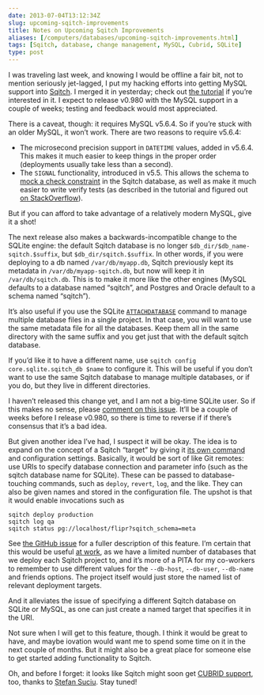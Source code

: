 ```yaml
--- 
date: 2013-07-04T13:12:34Z
slug: upcoming-sqitch-improvements
title: Notes on Upcoming Sqitch Improvements
aliases: [/computers/databases/upcoming-sqitch-improvements.html]
tags: [Sqitch, database, change management, MySQL, Cubrid, SQLite]
type: post
---
```


<p>I was traveling last week, and knowing I would be offline a fair bit, not to mention seriously jet-lagged, I put my hacking efforts into getting MySQL support into <a href="http://sqitch.org/">Sqitch</a>. I merged it in yesterday; check out <a href="https://github.com/theory/sqitch/blob/master/lib/sqitchtutorial-mysql.pod">the tutorial</a> if you’re interested in it. I expect to release v0.980 with the MySQL support in a couple of weeks; testing and feedback would most appreciated.</p>

<p>There is a caveat, though: it requires MySQL v5.6.4. So if you’re stuck with an older MySQL, it won’t work. There are two reasons to require v5.6.4:</p>

<ul>
<li>The microsecond precision support in <code>DATETIME</code> values, added in v5.6.4. This makes it much easier to keep things in the proper order (deployments usually take less than a second).</li>
<li>The <code>SIGNAL</code> functionality, introduced in v5.5. This allows the schema to <a href="https://github.com/theory/sqitch/blob/master/lib/App/Sqitch/Engine/mysql.sql#L132">mock a check constraint</a> in the Sqitch database, as well as make it much easier to write verify tests (as described in the tutorial and figured out <a href="http://stackoverflow.com/q/17406675/79202">on StackOverflow</a>).</li>
</ul>


<p>But if you can afford to take advantage of a relatively modern MySQL, give it a shot!</p>

<p>The next release also makes a backwards-incompatible change to the SQLite engine: the default Sqitch database is no longer <code>$db_dir/$db_name-sqitch.$suffix</code>, but <code>$db_dir/sqitch.$suffix</code>. In other words, if you were deploying to a db named <code>/var/db/myapp.db</code>, Sqitch previously kept its metadata in <code>/var/db/myapp-sqitch.db</code>, but now will keep it in <code>/var/db/sqitch.db</code>. This is to make it more like the other engines (MySQL defaults to a database named “sqitch”, and Postgres and Oracle default to a schema named “sqitch”).</p>

<p>It’s also useful if you use the SQLite <a href="http://www.sqlite.org/lang_attach.html"><code>ATTACHDATABASE</code></a> command to manage multiple database files in a single project. In that case, you will want to use the same metadata file for all the databases. Keep them all in the same directory with the same suffix and you get just that with the default sqitch database.</p>

<p>If you’d like it to have a different name, use <code>sqitch config core.sqlite.sqitch_db $name</code> to configure it. This will be useful if you don’t want to use the same Sqitch database to manage multiple databases, or if you do, but they live in different directories.</p>

<p>I haven’t released this change yet, and I am not a big-time SQLite user. So if this makes no sense, please <a href="https://github.com/theory/sqitch/issues/98">comment on this issue</a>. It’ll be a couple of weeks before I release v0.980, so there is time to reverse if if there’s consensus that it’s a bad idea.</p>

<p>But given another idea I’ve had, I suspect it will be okay. The idea is to expand on the concept of a Sqitch “target” by giving it <a href="https://github.com/theory/sqitch/issues/100">its own command</a> and configuration settings. Basically, it would be sort of like Git remotes: use URIs to specify database connection and parameter info (such as the sqitch database name for SQLite). These can be passed to database-touching commands, such as <code>deploy</code>, <code>revert</code>, <code>log</code>, and the like. They can also be given names and stored in the configuration file. The upshot is that it would enable invocations such as</p>

<pre><code>sqitch deploy production
sqitch log qa
sqitch status pg://localhost/flipr?sqitch_schema=meta
</code></pre>

<p>See <a href="https://github.com/theory/sqitch/issues/100">the GitHub issue</a> for a fuller description of this feature. I’m certain that this would be useful <a href="http://iovation.com/">at work</a>, as we have a limited number of databases that we deploy each Sqitch project to, and it’s more of a PITA for my co-workers to remember to use different values for the <code>--db-host</code>, <code>--db-user</code>, <code>--db-name</code> and friends options. The project itself would just store the named list of relevant deployment targets.</p>

<p>And it alleviates the issue of specifying a different Sqitch database on SQLite or MySQL, as one can just create a named target that specifies it in the URI.</p>

<p>Not sure when I will get to this feature, though. I think it would be great to have, and maybe iovation would want me to spend some time on it in the next couple of months. But it might also be a great place for someone else to get started adding functionality to Sqitch.</p>

<p>Oh, and before I forget: it looks like Sqitch might soon get <a href="https://github.com/theory/sqitch/issues/93">CUBRID support</a>, too, thanks to <a href="https://github.com/stefansbv">Ștefan Suciu</a>. Stay tuned!</p>
